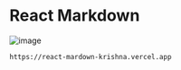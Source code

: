 
# React Markdown
![image](https://github.com/Krishna-sm/react-markdown-simple/assets/105251808/5e7f875d-ad12-4cbd-a446-e91e9f0287d2)

```bash
https://react-mardown-krishna.vercel.app
```
